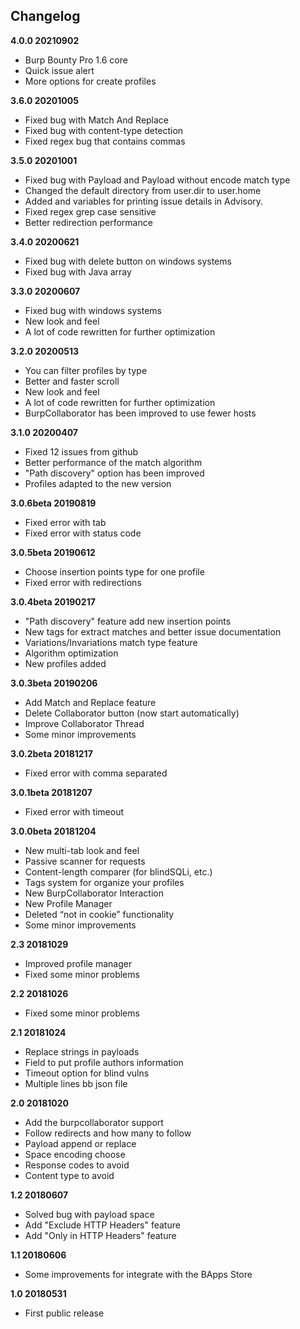 ##  Changelog
**4.0.0 20210902**
* Burp Bounty Pro 1.6 core
* Quick issue alert
* More options for create profiles

**3.6.0 20201005**
* Fixed bug with Match And Replace
* Fixed bug with content-type detection
* Fixed regex bug that contains commas

**3.5.0 20201001**
* Fixed bug with Payload and Payload without encode match type 
* Changed the default directory from user.dir to user.home
* Added <payload> and <grep> variables for printing issue details in Advisory.
* Fixed regex grep case sensitive
* Better redirection performance


**3.4.0 20200621**
* Fixed bug with delete button on windows systems
* Fixed bug with Java array

**3.3.0 20200607**
* Fixed bug with windows systems
* New look and feel
* A lot of code rewritten for further optimization


**3.2.0 20200513**
* You can filter profiles by type
* Better and faster scroll
* New look and feel
* A lot of code rewritten for further optimization
* BurpCollaborator has been improved to use fewer hosts


**3.1.0 20200407**
* Fixed 12 issues from github 
* Better performance of the match algorithm
* "Path discovery" option has been improved
* Profiles adapted to the new version


**3.0.6beta 20190819**
* Fixed error with tab
* Fixed error with status code

**3.0.5beta 20190612**
* Choose insertion points type for one profile
* Fixed error with redirections


**3.0.4beta 20190217**
* "Path discovery" feature add new insertion points
* New tags for extract matches and better issue documentation
* Variations/Invariations match type feature
* Algorithm optimization
* New profiles added 


**3.0.3beta 20190206**
* Add Match and Replace feature
* Delete Collaborator button (now start automatically)
* Improve Collaborator Thread
* Some minor improvements

**3.0.2beta 20181217**
* Fixed error with comma separated


**3.0.1beta 20181207**
* Fixed error with timeout


**3.0.0beta 20181204**
* New multi-tab look and feel
* Passive scanner for requests 
* Content-length comparer (for blindSQLi, etc.)
* Tags system for organize your profiles
* New BurpCollaborator Interaction
* New Profile Manager 
* Deleted “not in cookie” functionality
* Some minor improvements

**2.3 20181029**
* Improved profile manager
* Fixed some minor problems


**2.2 20181026**
* Fixed some minor problems


**2.1 20181024**
* Replace strings in payloads
* Field to put profile authors information
* Timeout option for blind vulns
* Multiple lines bb json file


**2.0 20181020**
* Add the burpcollaborator support
* Follow redirects and how many to follow
* Payload append or replace
* Space encoding choose
* Response codes to avoid
* Content type to avoid
 

**1.2 20180607**
 - Solved bug with payload space
 - Add "Exclude HTTP Headers" feature
 - Add "Only in HTTP Headers" feature
 
 
**1.1 20180606**
 - Some improvements for integrate with the BApps Store
 
 
**1.0 20180531**
 - First public release

